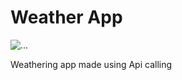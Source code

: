 <html>
<head>

</head>
<body>
<h1>Weather App</h1>
<img src="" alt="...">
<p>Weathering app made using Api calling</p>
</body>
</html>
